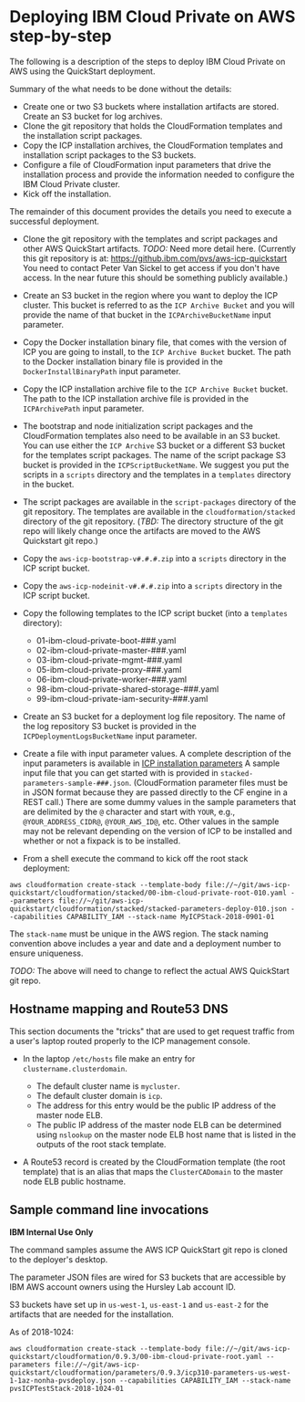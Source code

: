 # Deploying IBM Cloud Private on AWS step-by-step

The following is a description of the steps to deploy IBM Cloud Private on AWS using the QuickStart deployment.

Summary of the what needs to be done without the details:
- Create one or two S3 buckets where installation artifacts are stored.  Create an S3 bucket for log archives.
- Clone the git repository that holds the CloudFormation templates and the installation script packages.
- Copy the ICP installation archives, the CloudFormation templates and installation script packages to the S3 buckets.
- Configure a file of CloudFormation input parameters that drive the installation process and provide the information needed to configure the IBM Cloud Private cluster.
- Kick off the installation.

The remainder of this document provides the details you need to execute a successful deployment.

- Clone the git repository with the templates and script packages and other AWS QuickStart artifacts. *TODO:* Need more detail here.  (Currently this git repository is at: https://github.ibm.com/pvs/aws-icp-quickstart  You need to contact Peter Van Sickel to get access if you don't have access.  In the near future this should be something publicly available.)

- Create an S3 bucket in the region where you want to deploy the ICP cluster.  This bucket is referred to as the `ICP Archive Bucket` and you will provide the name of that bucket in the `ICPArchiveBucketName` input parameter.
- Copy the Docker installation binary file, that comes with the version of ICP you are going to install, to the `ICP Archive Bucket` bucket.  The path to the Docker installation binary file is provided in the `DockerInstallBinaryPath` input parameter.
- Copy the ICP installation archive file to the `ICP Archive Bucket` bucket. The path to the ICP installation archive file is provided in the `ICPArchivePath` input parameter.

- The bootstrap and node initialization script packages and the CloudFormation templates also need to be available in an S3 bucket.  You can use either the `ICP Archive` S3 bucket or a different S3 bucket for the templates script packages.  The name of the script package S3 bucket is provided in the `ICPScriptBucketName`. We suggest you put the scripts in a `scripts` directory and the templates in a `templates` directory in the bucket.
- The script packages are available in the `script-packages` directory of the git repository.  The templates are available in the `cloudformation/stacked` directory of the git repository.  (*TBD:* The directory structure of the git repo will likely change once the artifacts are moved to the AWS Quickstart git repo.)
- Copy the `aws-icp-bootstrap-v#.#.#.zip` into a `scripts` directory in the ICP script bucket.
- Copy the `aws-icp-nodeinit-v#.#.#.zip` into a `scripts` directory in the ICP script bucket.
- Copy the following templates to the ICP script bucket (into a `templates` directory):
  - 01-ibm-cloud-private-boot-###.yaml
  - 02-ibm-cloud-private-master-###.yaml
  - 03-ibm-cloud-private-mgmt-###.yaml
  - 05-ibm-cloud-private-proxy-###.yaml
  - 06-ibm-cloud-private-worker-###.yaml
  - 98-ibm-cloud-private-shared-storage-###.yaml
  - 99-ibm-cloud-private-iam-security-###.yaml

- Create an S3 bucket for a deployment log file repository.  The name of the log repository S3 bucket is provided in the `ICPDeploymentLogsBucketName` input parameter.

- Create a file with input parameter values.  A complete description of the input parameters is available in [ICP installation parameters](input-parameters.md) A sample input file that you can get started with is provided in `stacked-parameters-sample-###.json`.  (CloudFormation parameter files must be in JSON format because they are passed directly to the CF engine in a REST call.) There are some dummy values in the sample parameters that are delimited by the `@` character and start with `YOUR`, e.g., `@YOUR_ADDRESS_CIDR@`, `@YOUR_AWS_ID@`, etc.  Other values in the sample may not be relevant depending on the version of ICP to be installed and whether or not a fixpack is to be installed.

- From a shell execute the command to kick off the root stack deployment:
```
aws cloudformation create-stack --template-body file://~/git/aws-icp-quickstart/cloudformation/stacked/00-ibm-cloud-private-root-010.yaml --parameters file://~/git/aws-icp-quickstart/cloudformation/stacked/stacked-parameters-deploy-010.json --capabilities CAPABILITY_IAM --stack-name MyICPStack-2018-0901-01
```
The `stack-name` must be unique in the AWS region.  The stack naming convention above includes a year and date and a deployment number to ensure uniqueness.

*TODO:* The above will need to change to reflect the actual AWS QuickStart git repo.

## Hostname mapping and Route53 DNS

This section documents the "tricks" that are used to get request traffic from a user's laptop routed properly to the ICP management console.

- In the laptop `/etc/hosts` file make an entry for `clustername.clusterdomain`.  
  - The default cluster name is `mycluster`.  
  - The default cluster domain is `icp`.  
  - The address for this entry would be the public IP address of the master node ELB.
  - The public IP address of the master node ELB can be determined using `nslookup` on the master node ELB host name that is listed in the outputs of the root stack template.

- A Route53 record is created by the CloudFormation template (the root template) that is an alias that maps the `ClusterCADomain` to the master node ELB public hostname.

## Sample command line invocations

**IBM Internal Use Only**

The command samples assume the AWS ICP QuickStart git repo is cloned to the deployer's desktop.  

The parameter JSON files are wired for S3 buckets that are accessible by IBM AWS account owners using the Hursley Lab account ID.  

S3 buckets have set up in `us-west-1`, `us-east-1` and `us-east-2` for the artifacts that are needed for the installation.

As of 2018-1024:

```
aws cloudformation create-stack --template-body file://~/git/aws-icp-quickstart/cloudformation/0.9.3/00-ibm-cloud-private-root.yaml --parameters file://~/git/aws-icp-quickstart/cloudformation/parameters/0.9.3/icp310-parameters-us-west-1-1az-nonha-pvsdeploy.json --capabilities CAPABILITY_IAM --stack-name pvsICPTestStack-2018-1024-01
```
